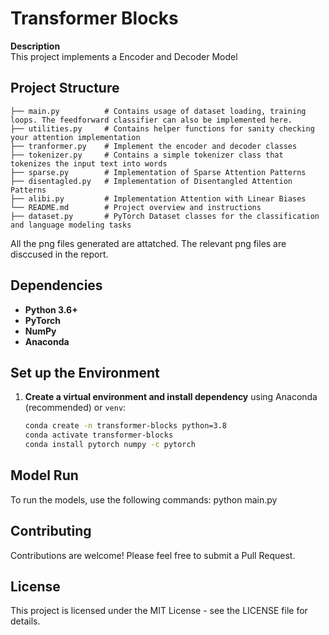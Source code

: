 # Transformer Blocks

**Description**  
This project implements a Encoder and Decoder Model

## Project Structure

```plaintext
├── main.py          # Contains usage of dataset loading, training loops. The feedforward classifier can also be implemented here.
├── utilities.py     # Contains helper functions for sanity checking your attention implementation
├── tranformer.py    # Implement the encoder and decoder classes
├── tokenizer.py     # Contains a simple tokenizer class that tokenizes the input text into words
├── sparse.py        # Implementation of Sparse Attention Patterns
├── disentagled.py   # Implementation of Disentangled Attention Patterns
├── alibi.py         # Implementation Attention with Linear Biases
└── README.md        # Project overview and instructions
├── dataset.py       # PyTorch Dataset classes for the classification and language modeling tasks
```
All the png files generated are attatched. The relevant png files are disccused in the report.

## Dependencies

- **Python 3.6+**
- **PyTorch**
- **NumPy**
- **Anaconda**

## Set up the Environment

1. **Create a virtual environment and install dependency** using Anaconda (recommended) or `venv`:

   ```bash
   conda create -n transformer-blocks python=3.8
   conda activate transformer-blocks
   conda install pytorch numpy -c pytorch

## Model Run

To run the models, use the following commands:
    python main.py 

## Contributing
Contributions are welcome! Please feel free to submit a Pull Request.

## License
This project is licensed under the MIT License - see the LICENSE file for details.